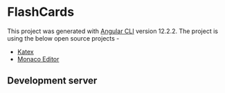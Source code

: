 # FlashCards

This project was generated with [Angular CLI](https://github.com/angular/angular-cli) version 12.2.2.
The project is using the below open source projects - 
- [Katex](https://katex.org/)
- [Monaco Editor](https://microsoft.github.io/monaco-editor/)

## Development server


